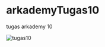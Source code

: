 # arkademyTugas10
tugas arkademy 10


![tugas10](https://user-images.githubusercontent.com/77050306/103755450-6fdfd080-5040-11eb-8a6d-f325b6288d3c.png)


